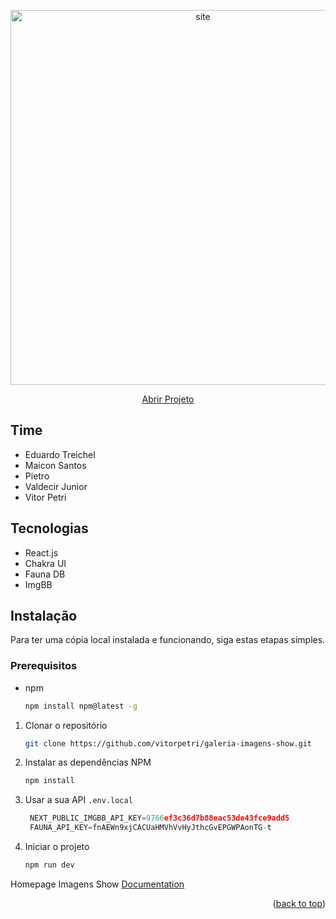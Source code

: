 </p><p align="center">
 <a href="#">
  <img src="https://i.ibb.co/0GwBKZ2/Screenshot-20.png" alt="site" width="600px"/>
 </a>
</p>

<p align="center">
 <a href="https://galeria-imagens-show.ga/">
  Abrir Projeto
 </a>

## Time
 - Eduardo Treichel
 - Maicon Santos
 - Pietro
 - Valdecir Junior
 - Vitor Petri

## Tecnologias
  - React.js
  - Chakra UI
  - Fauna DB
  - ImgBB

## Instalação

Para ter uma cópia local instalada e funcionando, siga estas etapas simples.

### Prerequisitos
* npm
  ```sh
  npm install npm@latest -g
  ```
1. Clonar o repositório
   ```sh
   git clone https://github.com/vitorpetri/galeria-imagens-show.git
   ```
3. Instalar as dependências NPM
   ```sh
   npm install
   ```
4. Usar a sua API `.env.local`
   ```js
    NEXT_PUBLIC_IMGBB_API_KEY=9766ef3c36d7b88eac53de43fce9add5
    FAUNA_API_KEY=fnAEWn9xjCACUaHMVhVvHyJthcGvEPGWPAonTG-t
   ```
5. Iniciar o projeto
   ```sh
   npm run dev
   ```

Homepage Imagens Show [Documentation](https://github.com/vitorpetri/imagens-show)

<p align="right">(<a href="#top">back to top</a>)</p>
